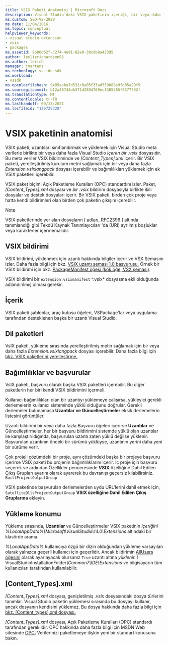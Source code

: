 ```yaml
---
title: VSIX Paketi Anatomisi | Microsoft Docs
description: Visual Studio'daki VSIX paketinin içeriği, bir veya daha fazla uzantı ve meta veri bildirim Visual Studio dosya hakkında bilgi edinebilirsiniz.
ms.custom: SEO-VS-2020
ms.date: 11/04/2016
ms.topic: conceptual
helpviewer_keywords:
- visual studio extension
- vsix
- packages
ms.assetid: 8b86d62f-c274-4e91-82e0-38cdb9a423d5
author: leslierichardson95
ms.author: lerich
manager: jmartens
ms.technology: vs-ide-sdk
ms.workload:
- vssdk
ms.openlocfilehash: 9485aeba7d531c0a05f33ad759688e9fd05a29f9
ms.sourcegitcommit: b12a38744db371d2894769ecf305585f9577792f
ms.translationtype: MT
ms.contentlocale: tr-TR
ms.lasthandoff: 09/13/2021
ms.locfileid: "126725328"
---
```

# <a name="anatomy-of-a-vsix-package"></a>VSIX paketinin anatomisi
VSIX paketi, uzantıları sınıflandırmak ve yüklemek için Visual Studio meta verilerle birlikte bir veya daha fazla Visual Studio *içeren bir .vsix* dosyasıdır. Bu meta veriler VSIX bildiriminde ve *[Content_Types].xml* içerir. Bir VSIX paketi, yerelleştirilmiş kurulum metni sağlamak için bir veya daha fazla *Extension.vsixlangpack* dosyası içerebilir ve bağımlılıkları yüklemek için ek VSIX paketleri içerebilir.

 VSIX paket biçimi Açık Paketleme Kuralları (OPC) standardını izler. Paket, *[Content_Types].xml* dosyası ve *bir .vsix* bildirim dosyasıyla birlikte ikili dosyalar ve destek dosyaları içerir. Bir VSIX paketi, birden çok proje veya hatta kendi bildirimleri olan birden çok paketin çıkışını içerebilir.

> [!NOTE]
> VSIX paketlerinde yer alan dosyaların [ \[ adları, RFC2396 \] ](https://www.rfc-editor.org/rfc/rfc2396.txt)altında tanımlandığı gibi Tekdü Kaynak Tanımlayıcıları 'da (URI) ayrılmış boşluklar veya karakterler içermemalıdır.

## <a name="the-vsix-manifest"></a>VSIX bildirimi
 VSIX bildirimi, yüklenmek için uzantı hakkında bilgiler içerir ve VSX Şemasını izler. Daha fazla bilgi için bkz. [VSIX uzantı şeması 1.0 başvurusu.](/previous-versions/dd393700(v=vs.110)) Örnek bir VSIX bildirimi için bkz. [PackageManifest öğesi (kök öğe, VSX şeması)](/previous-versions/dd393754(v=vs.110)).

 VSIX bildirimi bir `extension.vsixmanifest` ^.vsix* dosyasına ekli olduğunda adlandırılmış olması gerekir.

## <a name="the-content"></a>İçerik
 VSIX paketi şablonlar, araç kutusu öğeleri, VSPackage'lar veya uygulama tarafından desteklenen başka bir uzantı Visual Studio.

## <a name="language-packs"></a>Dil paketleri
 VsIX paketi, yükleme sırasında yerelleştirilmiş metin sağlamak için bir veya daha fazla *Extension.vsixlangpack* dosyası içerebilir. Daha fazla bilgi için [bkz. VSIX paketlerini yerelleştirme.](../extensibility/localizing-vsix-packages.md)

## <a name="dependencies-and-references"></a>Bağımlılıklar ve başvurular
 VsIX paketi, başvuru olarak başka VSIX paketleri içerebilir. Bu diğer paketlerin her biri kendi VSIX bildirimini içermeli.

 Kullanıcı bağımlılıkları olan bir uzantıyı yüklemeye çalışırsa, yükleyici gerekli derlemelerin kullanıcı sisteminde yüklü olduğunu doğrular. Gerekli derlemeler bulunamasa **Uzantılar ve Güncelleştirmeler** eksik derlemelerin listesini görüntüler.

 Uzantı bildirimi bir veya [](/previous-versions/visualstudio/visual-studio-2010/dd393687(v=vs.100)) daha fazla Başvuru öğeleri içerirse **Uzantılar** ve Güncelleştirmeler, her bir başvuru bildirimini sistemde yüklü olan uzantılar ile karşılaştırıldığında, başvurulan uzantı zaten yüklü değilse yüklenir. Başvurulan uzantının önceki bir sürümü yüklüyse, uzantının yerini daha yeni bir sürüme verir.

 Çok projeli çözümdeki bir proje, aynı çözümdeki başka bir projeye başvuru içerirse VSIX paketi bu projenin bağımlılıklarını içerir. İç proje için başvuru seçerek ve ardından Özellikler penceresinde **VSIX** özelliğine Dahil Edilen Çıkış Grupları ayarını olarak ayarerek bu davranışı geçersiz  kılabilirsiniz. `BuiltProjectOutputGroup`

 VSIX paketinde başvurulan derlemelerden uydu URL'lerini dahil etmek için, `SatelliteDllsProjectOutputGroup` **VSIX özelliğine Dahil Edilen Çıkış Gruplarına** ekleyin.

## <a name="installation-location"></a>Yükleme konumu
 Yükleme sırasında, **Uzantılar** ve Güncelleştirmeler VSIX paketinin *içeriğini %LocalAppData%\Microsoft\VisualStudio\14.0\Extensions* altındaki bir klasörde arama.

 *%LocalAppData%* kullanıcıya özgü bir dizin olduğundan yükleme varsayılan olarak yalnızca geçerli kullanıcı için geçerlidir. Ancak bildirimin [AllUsers öğesini](/previous-versions/ee191547(v=vs.110)) olarak ayarlayacak olursanız `True` uzantı altına <em>yüklenir. \\ </em> VisualStudioInstallationFolder<em>\Common7\IDE\Extensions</em> ve bilgisayarın tüm kullanıcıları tarafından kullanılabilir.

## <a name="content_typesxml"></a>[Content_Types].xml
 *[Content_Types].xml* dosyası, genişletilmiş *.vsix* dosyasındaki dosya türlerini tanımlar. Visual Studio paketin yüklemesi sırasında bu dosyayı kullanır, ancak dosyanın kendisini yüklemez. Bu dosya hakkında daha fazla bilgi için [bkz. [Content_types].xml dosyası.](the-structure-of-the-content-types-dot-xml-file.md)

 *[Content_Types].xml* dosyası, Açık Paketleme Kuralları (OPC) standardı tarafından gereklidir. OPC hakkında daha fazla bilgi için MSDN Web sitesinde [OPC:](/archive/blogs/msdnmagazine/opc-a-new-standard-for-packaging-your-data) Verilerinizi paketlemeye ilişkin yeni bir standart konusuna bakın.